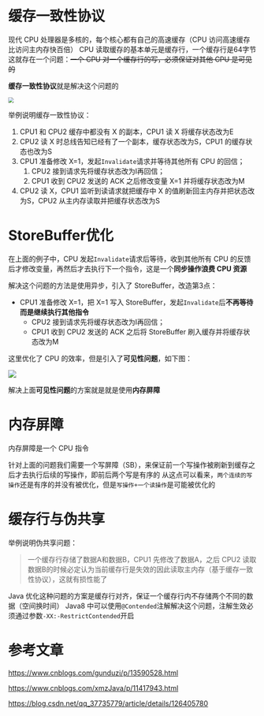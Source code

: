 # 缓存一致性协议

现代 CPU 处理器是多核的，每个核心都有自己的高速缓存（CPU 访问高速缓存比访问主内存快百倍）
CPU 读取缓存的基本单元是缓存行，一个缓存行是64字节
这就存在一个问题：~~一个 CPU 对一个缓存行的写，必须保证对其他 CPU 是可见的~~

**缓存一致性协议**就是解决这个问题的

<img src="https://raw.githubusercontent.com/PF-Felix/ImageA/main/20231008103300.png" style="zoom:70%;" />

举例说明缓存一致性协议：
1. CPU1 和 CPU2 缓存中都没有 X 的副本，CPU1 读 X 将缓存状态改为E
1. CPU2 读 X 时总线告知已经有了一个副本，缓存状态改为S，CPU1 的缓存状态也改为S
1. CPU1 准备修改 X=1，发起`Invalidate`请求并等待其他所有 CPU 的回信；
   1. CPU2 接到请求先将缓存状态改为Ⅰ再回信；
   1. CPU1 收到 CPU2 发送的 ACK 之后修改变量 X=1 并将缓存状态改为M
1. CPU2 读 X，CPU1 监听到读请求就把缓存中 X 的值刷新回主内存并把状态改为S，CPU2 从主内存读取并把缓存状态改为S
# StoreBuffer优化

在上面的例子中，CPU 发起`Invalidate`请求后等待，收到其他所有 CPU 的反馈后才修改变量，再然后才去执行下一个指令，这是一个**同步操作浪费 CPU 资源**

解决这个问题的方法是使用异步，引入了 StoreBuffer，改造第3点：

- CPU1 准备修改 X=1，把 X=1 写入 StoreBuffer，发起`Invalidate`后**不再等待而是继续执行其他指令**
  - CPU2 接到请求先将缓存状态改为Ⅰ再回信；
  - CPU1 收到 CPU2 发送的 ACK 之后将 StoreBuffer 刷入缓存并将缓存状态改为M

这里优化了 CPU 的效率，但是引入了**可见性问题**，如下图：

![](https://raw.githubusercontent.com/PF-Felix/ImageA/main/20231008103328.png)

解决上面**可见性问题**的方案就是就是使用**内存屏障**

# 内存屏障

内存屏障是一个 CPU 指令

针对上面的问题我们需要一个写屏障（SB），来保证前一个写操作被刷新到缓存之后才去执行后续的写操作，即前后两个写是有序的
从这点可以看来，`两个连续的写操作`还是有序的并没有被优化，但是`写操作+一个读操作`是可能被优化的

# 缓存行与伪共享

举例说明伪共享问题：

> 一个缓存行存储了数据A和数据B，CPU1 先修改了数据A，之后 CPU2 读取数据B的时候必定认为当前缓存行是失效的因此读取主内存（基于缓存一致性协议），这就有损性能了

Java 优化这种问题的方案是缓存行对齐，保证一个缓存行内不存储两个不同的数据（空间换时间）
Java8 中可以使用`@Contended`注解解决这个问题，注解生效必须通过参数`-XX:-RestrictContended`开启

# 参考文章

https://www.cnblogs.com/gunduzi/p/13590528.html

https://www.cnblogs.com/xmzJava/p/11417943.html

https://blog.csdn.net/qq_37735779/article/details/126405780
